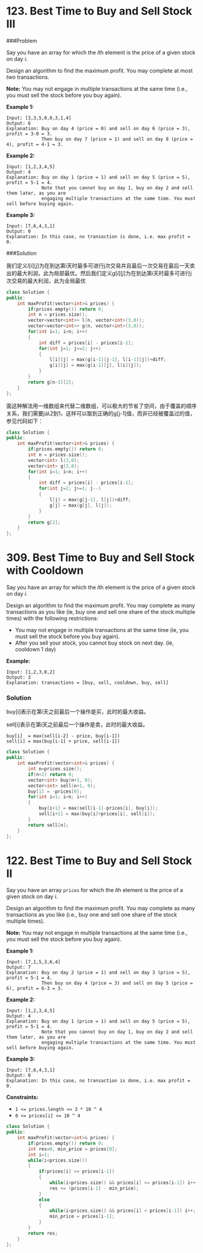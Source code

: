 # 123. Best Time to Buy and Sell Stock III

###Problem

Say you have an array for which the *i*th element is the price of a given stock on day *i*.

Design an algorithm to find the maximum profit. You may complete at most *two* transactions.

**Note:** You may not engage in multiple transactions at the same time (i.e., you must sell the stock before you buy again).

**Example 1:**

```
Input: [3,3,5,0,0,3,1,4]
Output: 6
Explanation: Buy on day 4 (price = 0) and sell on day 6 (price = 3), profit = 3-0 = 3.
             Then buy on day 7 (price = 1) and sell on day 8 (price = 4), profit = 4-1 = 3.
```

**Example 2:**

```
Input: [1,2,3,4,5]
Output: 4
Explanation: Buy on day 1 (price = 1) and sell on day 5 (price = 5), profit = 5-1 = 4.
             Note that you cannot buy on day 1, buy on day 2 and sell them later, as you are
             engaging multiple transactions at the same time. You must sell before buying again.
```

**Example 3:**

```
Input: [7,6,4,3,1]
Output: 0
Explanation: In this case, no transaction is done, i.e. max profit = 0.
```

###Solution

我们定义$l[i][j]$为在到达第i天时最多可进行j次交易并且最后一次交易在最后一天卖出的最大利润，此为局部最优。然后我们定义$g[i][j]$为在到达第i天时最多可进行j次交易的最大利润，此为全局最优

```c++
class Solution {
public:
    int maxProfit(vector<int>& prices) {
        if(prices.empty()) return 0;
        int n = prices.size();
        vector<vector<int>> l(n, vector<int>(3,0));
        vector<vector<int>> g(n, vector<int>(3,0));
        for(int i=1; i<n; i++)
        {
            int diff = prices[i] - prices[i-1];
            for(int j=1; j<=2; j++)
            {
                l[i][j] = max(g[i-1][j-1], l[i-1][j])+diff;
                g[i][j] = max(g[i-1][j], l[i][j]);
            }
        }
        return g[n-1][2];
    }
};
```

面这种解法用一维数组来代替二维数组，可以极大的节省了空间，由于覆盖的顺序关系，我们需要j从2到1，这样可以取到正确的g[j-1]值，而非已经被覆盖过的值，参见代码如下：

```c++
class Solution {
public:
    int maxProfit(vector<int>& prices) {
        if(prices.empty()) return 0;
        int n = prices.size();
        vector<int> l(3,0);
        vector<int> g(3,0);
        for(int i=1; i<n; i++)
        {
            int diff = prices[i] - prices[i-1];
            for(int j=2; j>=1; j--)
            {
                l[j] = max(g[j-1], l[j])+diff;
                g[j] = max(g[j], l[j]);
            }
        }
        return g[2];
    }
};
```



# 309. Best Time to Buy and Sell Stock with Cooldown

Say you have an array for which the *i*th element is the price of a given stock on day *i*.

Design an algorithm to find the maximum profit. You may complete as many transactions as you like (ie, buy one and sell one share of the stock multiple times) with the following restrictions:

- You may not engage in multiple transactions at the same time (ie, you must sell the stock before you buy again).
- After you sell your stock, you cannot buy stock on next day. (ie, cooldown 1 day)

**Example:**

```
Input: [1,2,3,0,2]
Output: 3 
Explanation: transactions = [buy, sell, cooldown, buy, sell]
```



### Solution

buy[i]表示在第i天之前最后一个操作是买，此时的最大收益。

sell[i]表示在第i天之前最后一个操作是卖，此时的最大收益。

```
buy[i]  = max(sell[i-2] - price, buy[i-1]) 
sell[i] = max(buy[i-1] + price, sell[i-1])
```

```c++
class Solution {
public:
    int maxProfit(vector<int>& prices) {
        int n=prices.size();
        if(n<2) return 0;
        vector<int> buy(n+1, 0);
        vector<int> sell(n+1, 0);
        buy[1] = -prices[0];
        for(int i=1; i<n; i++)
        {
            buy[i+1] = max(sell[i-1]-prices[i], buy[i]);
            sell[i+1] = max(buy[i]+prices[i], sell[i]);
        }
        return sell[n];
    }
};
```





# 122. Best Time to Buy and Sell Stock II

Say you have an array `prices` for which the *i*th element is the price of a given stock on day *i*.

Design an algorithm to find the maximum profit. You may complete as many transactions as you like (i.e., buy one and sell one share of the stock multiple times).

**Note:** You may not engage in multiple transactions at the same time (i.e., you must sell the stock before you buy again).

**Example 1:**

```
Input: [7,1,5,3,6,4]
Output: 7
Explanation: Buy on day 2 (price = 1) and sell on day 3 (price = 5), profit = 5-1 = 4.
             Then buy on day 4 (price = 3) and sell on day 5 (price = 6), profit = 6-3 = 3.
```

**Example 2:**

```
Input: [1,2,3,4,5]
Output: 4
Explanation: Buy on day 1 (price = 1) and sell on day 5 (price = 5), profit = 5-1 = 4.
             Note that you cannot buy on day 1, buy on day 2 and sell them later, as you are
             engaging multiple transactions at the same time. You must sell before buying again.
```

**Example 3:**

```
Input: [7,6,4,3,1]
Output: 0
Explanation: In this case, no transaction is done, i.e. max profit = 0.
```

 

**Constraints:**

- `1 <= prices.length <= 3 * 10 ^ 4`
- `0 <= prices[i] <= 10 ^ 4`



```c++
class Solution {
public:
    int maxProfit(vector<int>& prices) {
        if(prices.empty()) return 0;
        int res=0, min_price = prices[0];
        int i=1;
        while(i<prices.size())
        {
            if(prices[i] >= prices[i-1])
            {
                while(i<prices.size() && prices[i] >= prices[i-1]) i++;
                res += (prices[i-1] - min_price);
            }
            else
            {
                while(i<prices.size() && prices[i] < prices[i-1]) i++;
                min_price = prices[i-1];
            } 
        }
        return res;
    }
};
```

